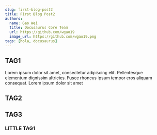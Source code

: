 ```yaml
---
slug: first-blog-post2
title: First Blog Post2
authors:
  name: Gao Wei
  title: Docusaurus Core Team
  url: https://github.com/wgao19
  image_url: https://github.com/wgao19.png
tags: [hola, docusaurus]
---
```


## TAG1
Lorem ipsum dolor sit amet, consectetur adipiscing elit. Pellentesque elementum dignissim ultricies. Fusce rhoncus ipsum tempor eros aliquam consequat. Lorem ipsum dolor sit amet


## TAG2

## TAG3
### LITTLE TAG1